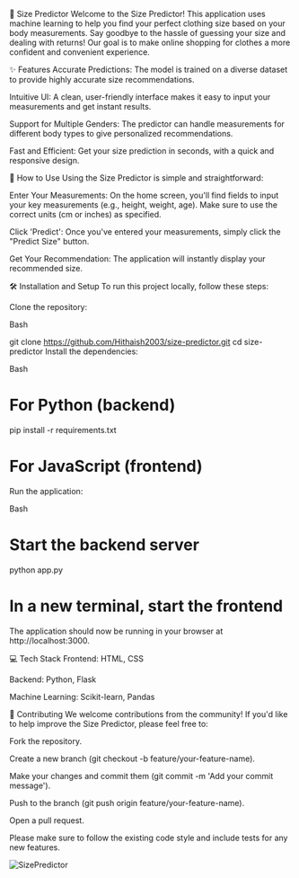 👕 Size Predictor
Welcome to the Size Predictor! This application uses machine learning to help you find your perfect clothing size based on your body measurements. Say goodbye to the hassle of guessing your size and dealing with returns! Our goal is to make online shopping for clothes a more confident and convenient experience.

✨ Features
Accurate Predictions: The model is trained on a diverse dataset to provide highly accurate size recommendations.

Intuitive UI: A clean, user-friendly interface makes it easy to input your measurements and get instant results.

Support for Multiple Genders: The predictor can handle measurements for different body types to give personalized recommendations.

Fast and Efficient: Get your size prediction in seconds, with a quick and responsive design.

🚀 How to Use
Using the Size Predictor is simple and straightforward:

Enter Your Measurements: On the home screen, you'll find fields to input your key measurements (e.g., height, weight, age). Make sure to use the correct units (cm or inches) as specified.

Click 'Predict': Once you've entered your measurements, simply click the "Predict Size" button.

Get Your Recommendation: The application will instantly display your recommended size.

🛠️ Installation and Setup
To run this project locally, follow these steps:

Clone the repository:

Bash

git clone https://github.com/Hithaish2003/size-predictor.git
cd size-predictor
Install the dependencies:

Bash

# For Python (backend)
pip install -r requirements.txt

# For JavaScript (frontend)
Run the application:

Bash

# Start the backend server
python app.py

# In a new terminal, start the frontend
The application should now be running in your browser at http://localhost:3000.

💻 Tech Stack
Frontend: HTML, CSS

Backend: Python, Flask

Machine Learning: Scikit-learn, Pandas

🤝 Contributing
We welcome contributions from the community! If you'd like to help improve the Size Predictor, please feel free to:

Fork the repository.

Create a new branch (git checkout -b feature/your-feature-name).

Make your changes and commit them (git commit -m 'Add your commit message').

Push to the branch (git push origin feature/your-feature-name).

Open a pull request.

Please make sure to follow the existing code style and include tests for any new features.

![SizePredictor](https://github.com/user-attachments/assets/8e58e820-6efd-483a-86ca-f2fbf681808f)

